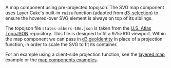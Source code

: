 A map component using pre-projected topojson. The SVG map component uses Layer Cake's built-in `raise` function (adapted from [d3-selection](https://github.com/d3/d3-selection)) to ensure the hovered-over SVG element is always on top of its siblings.

The topojson file `states-albers-10m.json` is taken from the [U.S. Atlas TopoJSON](https://github.com/topojson/us-atlas) repository. This file is designed to fit a 975×610 viewport. Within the map component we can pass in [d3.geoIdentity](https://github.com/d3/d3-geo/blob/main/README.md#geoIdentity) in place of a projection function, in order to scale the SVG to fit its container.

For an example using a client-side projection function, see the [layered map](/example/MapLayered) example or the [map components examples](https://layercake.graphics/components#map).
